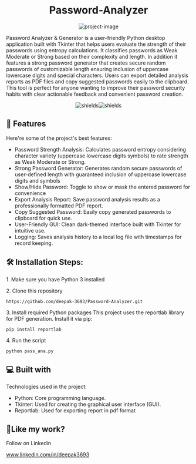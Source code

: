 <h1 align="center" id="title">Password-Analyzer</h1>

<p align="center"><img src="https://socialify.git.ci/deepak-3693/Password-Analyzer/image?description=1&amp;font=Rokkitt&amp;forks=1&amp;issues=1&amp;language=1&amp;name=1&amp;owner=1&amp;pattern=Signal&amp;pulls=1&amp;stargazers=1&amp;theme=Auto" alt="project-image"></p>

<p id="description">Password Analyzer &amp; Generator is a user-friendly Python desktop application built with Tkinter that helps users evaluate the strength of their passwords using entropy calculations. It classifies passwords as Weak Moderate or Strong based on their complexity and length. In addition it features a strong password generator that creates secure random passwords of customizable length ensuring inclusion of uppercase lowercase digits and special characters. Users can export detailed analysis reports as PDF files and copy suggested passwords easily to the clipboard. This tool is perfect for anyone wanting to improve their password security habits with clear actionable feedback and convenient password creation.</p>

<p align="center"><img src="https://img.shields.io/badge/build_with-python-blue" alt="shields"><img src="https://img.shields.io/badge/Intership-Deltaware-blue" alt="shields"></p>

  
  
<h2>🧐 Features</h2>

Here're some of the project's best features:

*   Password Strength Analysis: Calculates password entropy considering character variety (uppercase lowercase digits symbols) to rate strength as Weak Moderate or Strong.
*   Strong Password Generator: Generates random secure passwords of user-defined length with guaranteed inclusion of uppercase lowercase digits and symbols
*   Show/Hide Password: Toggle to show or mask the entered password for convenience
*   Export Analysis Report: Save password analysis results as a professionally formatted PDF report.
*   Copy Suggested Password: Easily copy generated passwords to clipboard for quick use.
*   User-Friendly GUI: Clean dark-themed interface built with Tkinter for intuitive use.
*   Logging: Saves analysis history to a local log file with timestamps for record keeping.

<h2>🛠️ Installation Steps:</h2>

<p>1. Make sure you have Python 3 installed</p>

<p>2. Clone this repository</p>

```
https://github.com/deepak-3693/Password-Analyzer.git
```

<p>3. Install required Python packages This project uses the reportlab library for PDF generation. Install it via pip:</p>

```
pip install reportlab
```

<p>4. Run the script</p>

```
python pass_ana.py
```

  
  
<h2>💻 Built with</h2>

Technologies used in the project:

*   Python: Core programming language.
*   Tkinter: Used for creating the graphical user interface (GUI).
*   Reportlab: Used for exporting report in pdf format

<h2>💖Like my work?</h2>

Follow on Linkedin<p>www.linkedin.com/in/deepak3693</p>
